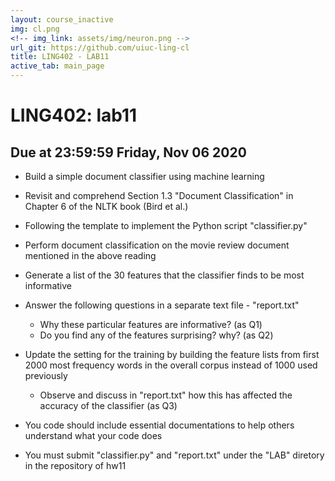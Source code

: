 ```yaml
---
layout: course_inactive
img: cl.png
<!-- img_link: assets/img/neuron.png -->
url_git: https://github.com/uiuc-ling-cl
title: LING402 - LAB11
active_tab: main_page 
---
```


# LING402: lab11
## Due at 23:59:59 Friday, Nov 06 2020

* Build a simple document classifier using machine learning

* Revisit and comprehend Section 1.3 "Document Classification" in Chapter 6 of the NLTK book (Bird et al.)

* Following the template to implement the Python script "classifier.py"

* Perform document classification on the movie review document mentioned in the above reading

* Generate a list of the 30 features that the classifier finds to be most informative

* Answer the following questions in a separate text file - "report.txt"
	* Why these particular features are informative? (as Q1)
	* Do you find any of the features surprising? why? (as Q2)
	
* Update the setting for the training by building the feature lists from first 2000 most frequency words in the overall corpus instead of 1000 used previously
	* Observe and discuss in "report.txt" how this has affected the accuracy of the classifier (as Q3)

* You code should include essential documentations to help others understand what your code does

* You must submit "classifier.py" and "report.txt" under the "LAB" diretory in the repository of hw11
